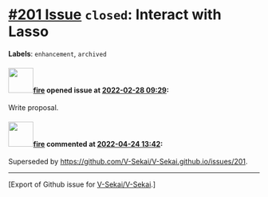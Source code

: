 # [\#201 Issue](https://github.com/V-Sekai/V-Sekai/issues/201) `closed`: Interact with Lasso
**Labels**: `enhancement`, `archived`


#### <img src="https://avatars.githubusercontent.com/u/32321?u=c2e06a3d2b49a467aa907e54aa259516440267cc&v=4" width="50">[fire](https://github.com/fire) opened issue at [2022-02-28 09:29](https://github.com/V-Sekai/V-Sekai/issues/201):

Write proposal.

#### <img src="https://avatars.githubusercontent.com/u/32321?u=c2e06a3d2b49a467aa907e54aa259516440267cc&v=4" width="50">[fire](https://github.com/fire) commented at [2022-04-24 13:42](https://github.com/V-Sekai/V-Sekai/issues/201#issuecomment-1107844557):

Superseded by https://github.com/V-Sekai/V-Sekai.github.io/issues/201.


-------------------------------------------------------------------------------



[Export of Github issue for [V-Sekai/V-Sekai](https://github.com/V-Sekai/V-Sekai).]

